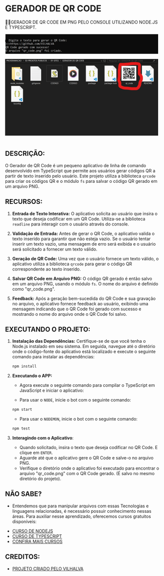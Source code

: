 # GERADOR DE QR CODE
👨‍🏫GERADOR DE QR CODE EM PNG PELO CONSOLE UTILIZANDO NODE.JS E TYPESCRIPT.

<img src="./IMAGENS/FOTO_1.png" align="center" width="500"> <br> <br> 
<img src="./IMAGENS/FOTO_2.png" align="center" width="500"> <br> <br>

## DESCRIÇÃO:
O Gerador de QR Code é um pequeno aplicativo de linha de comando desenvolvido em TypeScript que permite aos usuários gerar códigos QR a partir de texto inserido pelo usuário. Este projeto utiliza a biblioteca `qrcode` para criar os códigos QR e o módulo `fs` para salvar o código QR gerado em um arquivo PNG.

## RECURSOS:
1. **Entrada de Texto Interativa:** O aplicativo solicita ao usuário que insira o texto que deseja codificar em um QR Code. Utiliza-se a biblioteca `readline` para interagir com o usuário através do console.

2. **Validação de Entrada:** Antes de gerar o QR Code, o aplicativo valida o texto inserido para garantir que não esteja vazio. Se o usuário tentar inserir um texto vazio, uma mensagem de erro será exibida e o usuário será solicitado a fornecer um texto válido.

3. **Geração de QR Code:** Uma vez que o usuário fornece um texto válido, o aplicativo utiliza a biblioteca `qrcode` para gerar o código QR correspondente ao texto inserido.

4. **Salvar QR Code em Arquivo PNG:** O código QR gerado é então salvo em um arquivo PNG, usando o módulo `fs`. O nome do arquivo é definido como "qr_code.png".

5. **Feedback:** Após a geração bem-sucedida do QR Code e sua gravação no arquivo, o aplicativo fornece feedback ao usuário, exibindo uma mensagem indicando que o QR Code foi gerado com sucesso e mostrando o nome do arquivo onde o QR Code foi salvo.

## EXECUTANDO O PROJETO:
1. **Instalação das Dependências:**
    Certifique-se de que você tenha o Node.js instalado em seu sistema. Em seguida, navegue até o diretório onde o código-fonte do aplicativo está localizado e execute o seguinte comando para instalar as dependências:
    ```bash
    npm install
    ```

2. **Executando o APP:**
    - Agora execute o seguinte comando para compilar o TypeScript em JavaScript e iniciar o aplicativo:

    - Para usar o `NODE`, inicie o bot com o seguinte comando:
    ```bash
    npm start
    ```

    - Para usar o `NODEMON`, inicie o bot com o seguinte comando:
    ```bash
    npm test
    ```

3. **Interagindo com o Aplicativo**:
    - Quando solicitado, insira o texto que deseja codificar no QR Code. E clique em `ENTER`.
    - Aguarde até que o aplicativo gere o QR Code e salve-o no arquivo PNG.
    - Verifique o diretório onde o aplicativo foi executado para encontrar o arquivo "qr_code.png" com o QR Code gerado. (É salvo no mesmo diretório do projeto).

## NÃO SABE?
- Entendemos que para manipular arquivos com essas Tecnologias e linguagens relacionadas, é necessário possuir conhecimento nessas áreas. Para auxiliar nesse aprendizado, oferecemos cursos gratuitos disponíveis:
* [CURSO DE NODEJS](https://github.com/VILHALVA/CURSO-DE-NODEJS)
* [CURSO DE TYPESCRIPT](https://github.com/VILHALVA/CURSO-DE-TYPESCRIPT)
* [CONFIRA MAIS CURSOS](https://github.com/VILHALVA?tab=repositories&q=+topic:CURSO)

## CREDITOS:
- [PROJETO CRIADO PELO VILHALVA](https://github.com/VILHALVA)




